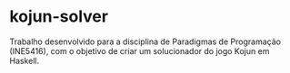 # kojun-solver
Trabalho desenvolvido para a disciplina de Paradigmas de Programação (INE5416), com o objetivo de criar um solucionador do jogo Kojun em Haskell.
